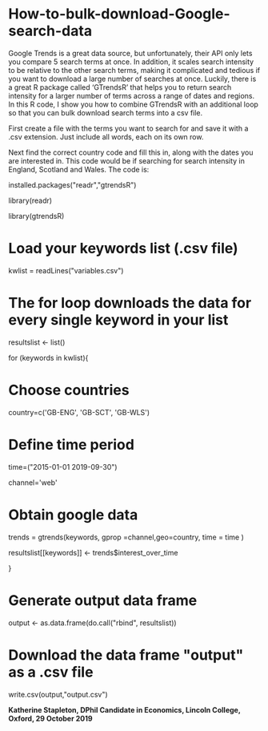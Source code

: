 # How-to-bulk-download-Google-search-data
Google Trends is a great data source, but unfortunately, their API only lets you compare 5 search terms at once. In addition, it scales search intensity to be relative to the other search terms, making it complicated and tedious if you want to download a large number of searches at once. Luckily, there is a great R package called ‘GTrendsR’ that helps you to return search intensity for a larger number of terms across a range of dates and regions. In this R code, I show you how to combine GTrendsR with an additional loop so that you can bulk download search terms into a csv file.

First create a file with the terms you want to search for and save it with a .csv extension. Just include all words, each on its own row.

Next find the correct country code and fill this in, along with the dates you are interested in. This code would be if searching for search intensity in England, Scotland and Wales. The code is:

installed.packages("readr","gtrendsR")

library(readr)

library(gtrendsR)

# Load your keywords list (.csv file)

kwlist = readLines("variables.csv")

# The for loop downloads the data for every single keyword in your list

resultslist <- list() 

for (keywords in kwlist){

# Choose countries 

  country=c('GB-ENG', 'GB-SCT', 'GB-WLS')

# Define time period

  time=("2015-01-01 2019-09-30")

  channel='web'

# Obtain google data

trends = gtrends(keywords, gprop =channel,geo=country, time = time )

resultslist[[keywords]] <- trends$interest_over_time

}

# Generate output data frame

output <- as.data.frame(do.call("rbind", resultslist)) 

# Download the data frame "output" as a .csv file

write.csv(output,"output.csv")

**Katherine Stapleton, DPhil Candidate in Economics, Lincoln College, Oxford, 29 October 2019**

